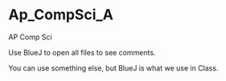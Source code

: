 # Ap_CompSci_A
AP Comp Sci

Use BlueJ to open all files to see comments. 

You can use something else, but BlueJ is what we use in Class. 
